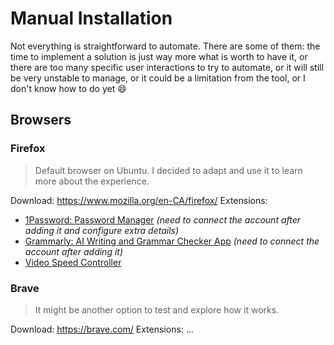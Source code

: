 # Manual Installation

Not everything is straightforward to automate. There are some of them: the time to implement a solution is just way more what is worth to have it, or there are too many specific user interactions to try to automate, or it will still be very unstable to manage, or it could be a limitation from the tool, or I don't know how to do yet :smile:

## Browsers

### Firefox

> Default browser on Ubuntu. I decided to adapt and use it to learn more about the experience.

Download: https://www.mozilla.org/en-CA/firefox/
Extensions:
- [1Password: Password Manager](https://addons.mozilla.org/en-CA/firefox/addon/1password-x-password-manager/) _(need to connect the account after adding it and configure extra details)_
- [Grammarly: AI Writing and Grammar Checker App](https://addons.mozilla.org/en-CA/firefox/addon/grammarly-1/) _(need to connect the account after adding it)_
- [Video Speed Controller](https://addons.mozilla.org/en-CA/firefox/addon/videospeed/)

### Brave

> It might be another option to test and explore how it works.

Download: https://brave.com/
Extensions: ...
